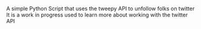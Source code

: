 A simple Python Script that uses the tweepy API to unfollow folks on twitter
It is a work in progress used to learn more about working with the twitter API
